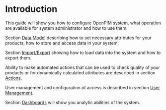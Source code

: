 # Introduction

This guide will show you how to configure OpenPIM system, what operation are available for system administrator and how to use them.

Section [Data Model](./01_DataModel.md) describing how to set necessary attributes for your products, how to store and access data in your system.

Section [Import/Export](./02_ImportExport.md) showing how to load data into the system and how to export them.

Ability to make automated actions that can be used to check quality of your products or for dynamically calculated attributes are described in section [Actions](./03_Actions.md).

User management and configuration of access is described in section [User Management](./04_UserManagement.md).

Section [Dashboards](./05_Dashboards.md) will show you analytic abilities of the system.
